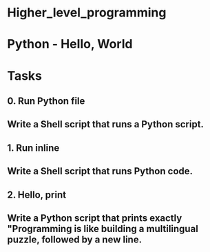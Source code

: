 # Higher_level_programming #
# Python - Hello, World #
# Tasks #
## 0. Run Python file ##

## Write a Shell script that runs a Python script. ##

## 1. Run inline ##

## Write a Shell script that runs Python code. ##

## 2. Hello, print ##

## Write a Python script that prints exactly "Programming is like building a multilingual puzzle, followed by a new line. ##